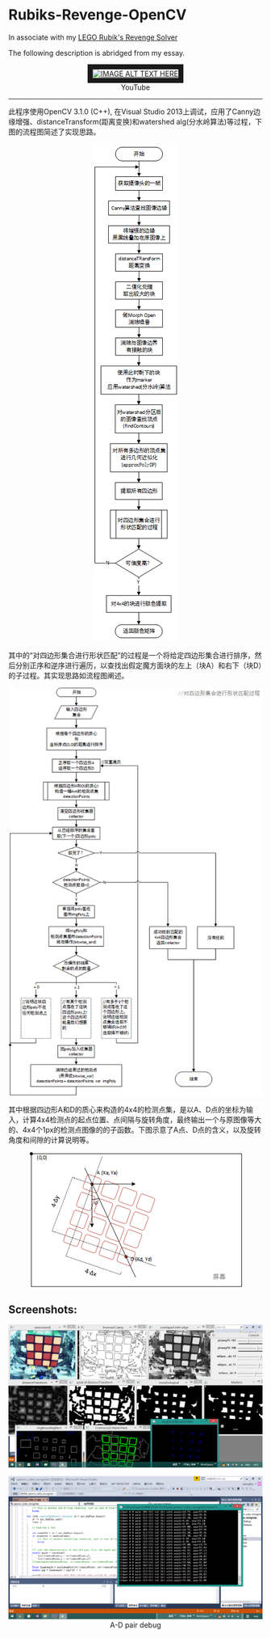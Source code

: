 # Rubiks-Revenge-OpenCV

In associate with my [LEGO Rubik's Revenge Solver](https://github.com/wenoptics/Rubiks-Cube-Robot)

The following description is abridged from my essay.

<p align="center">
<a href="http://www.youtube.com/watch?feature=player_embedded&v=qqWS-qgw8oM
" target="_blank"><img src="http://img.youtube.com/vi/qqWS-qgw8oM/0.jpg" 
alt="IMAGE ALT TEXT HERE" width="240" height="180" border="10" /></a>
<br>YouTube
</p>

---

  此程序使用OpenCV 3.1.0 (C++), 在Visual Studio 2013上调试，应用了Canny边缘增强、distanceTransform(距离变换)和watershed alg(分水岭算法)等过程，下图的流程图简述了实现思路。

<p align="center">
<img src="doc/opencv-overall.png"/>
</p>

  其中的“对四边形集合进行形状匹配”的过程是一个将给定四边形集合进行排序，然后分别正序和逆序进行遍历，以查找出假定魔方面块的左上（块A）和右下（块D）的子过程。其实现思路如流程图阐述。

<p align="center">
<img src="doc/A-Dpaired.png"/>
</p>

  其中根据四边形A和D的质心来构造的4x4的检测点集，是以A、D点的坐标为输入，计算4x4检测点的起点位置、点间隔与旋转角度，最终输出一个与原图像等大的、4x4个1px的检测点图像的的子函数。下图示意了A点、D点的含义，以及旋转角度和间隙的计算说明等。

<p align="center">
<img src="doc/A-D-pr.png"/>
</p>


## Screenshots:

<p align="center">
<img src="screenShot/20160621-newAlg-particial-0.png"/>
</p>

<p align="center">
<img src="screenShot/20160621-newAlg-particial-1.png"/>
<br>A-D pair debug
</p>



